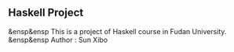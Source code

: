 ## Haskell Project
&ensp&ensp This is a project of Haskell course in Fudan University.
&ensp&ensp Author : Sun Xibo
